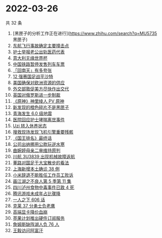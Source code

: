 # 2022-03-26

共 32 条

<!-- BEGIN ZHIHUSEARCH -->
<!-- 最后更新时间 Sat Mar 26 2022 17:06:58 GMT+0800 (China Standard Time) -->
1. [黑匣子的分析工作正在进行](https://www.zhihu.com/search?q=MU5735 黑匣子)
1. [东航飞行事故确定主要撞击点](https://www.zhihu.com/search?q=确定坠机事故主要撞击点)
1. [护士举报老公出轨医药代表](https://www.zhihu.com/search?q=护士举报老公出轨)
1. [意大利无缘世界杯](https://www.zhihu.com/search?q=意大利无缘世界杯)
1. [中国铁路暂停发售列车车票](https://www.zhihu.com/search?q=暂停发售车票)
1. [「回南天」有多夸张](https://www.zhihu.com/search?q=回南天)
1. [12 强赛国足战平沙特](https://www.zhihu.com/search?q=国足)
1. [美国确保对欧洲资源的供应](https://www.zhihu.com/search?q=美国供应)
1. [外交部敦促美方尽快作出交代](https://www.zhihu.com/search?q=美方涉乌生物实验室)
1. [英国对俄罗斯进一步制裁](https://www.zhihu.com/search?q=英国对俄罗斯进一步制裁)
1. [《原神》神里绫人 PV 原神](https://www.zhihu.com/search?q=原神)
1. [新发现的橙色碎片不是黑匣子](https://www.zhihu.com/search?q=黑匣子)
1. [青海发生 6.0 级地震](https://www.zhihu.com/search?q=青海地震)
1. [医院回应护士哮喘离世事件](https://www.zhihu.com/search?q=医院回应)
1. [Uzi 转入休养状态](https://www.zhihu.com/search?q=uzi)
1. [搜救现场发现飞机引擎重要残骸](https://www.zhihu.com/search?q=发现飞机残骸)
1. [《国王排名》最终话](https://www.zhihu.com/search?q=国王排名)
1. [公司出纳挪用公款玩逆水寒](https://www.zhihu.com/search?q=逆水寒)
1. [曲婉婷母亲二审维持原判](https://www.zhihu.com/search?q=曲婉婷)
1. [川航 3U3839 出现机械故障返航](https://www.zhihu.com/search?q=四川航空)
1. [董路对国足于大宝散步的看法](https://www.zhihu.com/search?q=董路)
1. [上海新增本土确诊 38 例](https://www.zhihu.com/search?q=上海新增)
1. [小米辞退不能胜任工作员工败诉](https://www.zhihu.com/search?q=小米辞退员工)
1. [画江湖之不良人第 5 季第 11 集](https://www.zhihu.com/search?q=画江湖之不良人)
1. [四川泸州食物中毒事件已致 4 死](https://www.zhihu.com/search?q=泸州食物中毒事件)
1. [腾讯游戏未成年占比骤降](https://www.zhihu.com/search?q=腾讯游戏)
1. [一人之下 606 话](https://www.zhihu.com/search?q=一人之下)
1. [克莱 37 分勇士负老鹰](https://www.zhihu.com/search?q=勇士)
1. [高端显卡降价血崩](https://www.zhihu.com/search?q=显卡降价)
1. [苹果计划推出硬件订阅服务](https://www.zhihu.com/search?q=苹果硬件订阅)
1. [詹姆斯缺阵湖人负 76 人](https://www.zhihu.com/search?q=湖人)
1. [王毅访问阿富汗](https://www.zhihu.com/search?q=王毅访问阿富汗)
<!-- END ZHIHUSEARCH -->
